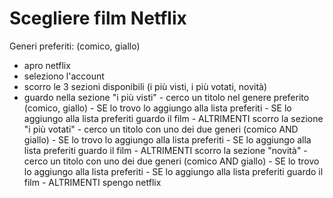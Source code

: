 # Scegliere film Netflix

Generi preferiti: (comico, giallo)

- apro netflix
- seleziono l'account 
- scorro le 3 sezioni disponibili (i più visti, i più votati, novità)
- guardo nella sezione "i più visti"
      - cerco un titolo nel genere preferito (comico, giallo)
            - SE lo trovo lo aggiungo alla lista preferiti
                  - SE lo aggiungo alla lista preferiti guardo il film
            - ALTRIMENTI scorro la sezione "i più votati"
                  - cerco un titolo con uno dei due generi (comico AND giallo)
                        - SE lo trovo lo aggiungo alla lista preferiti
                              - SE lo aggiungo alla lista preferiti guardo il film
                        - ALTRIMENTI scorro la sezione "novità"
                              - cerco un titolo con uno dei due generi (comico AND giallo)
                                    - SE lo trovo lo aggiungo alla lista preferiti
                                          - SE lo aggiungo alla lista preferiti guardo il film
                                    - ALTRIMENTI spengo netflix
      